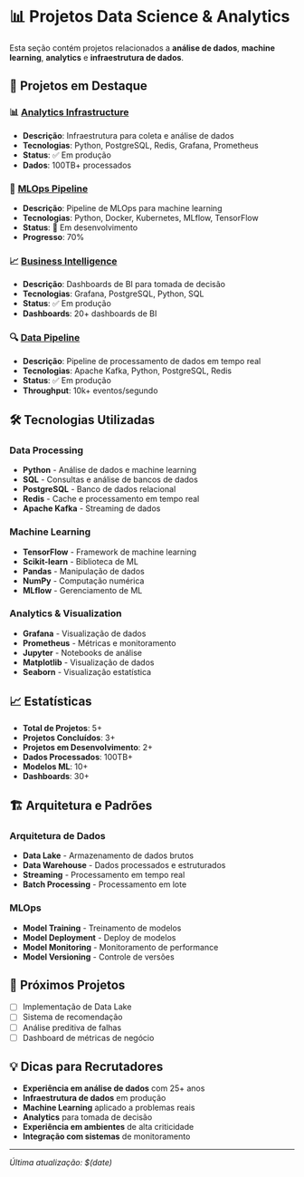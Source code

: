 # 📊 Projetos Data Science & Analytics

Esta seção contém projetos relacionados a **análise de dados**, **machine learning**, **analytics** e **infraestrutura de dados**.

## 🚀 Projetos em Destaque

### 📊 [Analytics Infrastructure](https://github.com/augustojoselg/analytics-infrastructure)
- **Descrição**: Infraestrutura para coleta e análise de dados
- **Tecnologias**: Python, PostgreSQL, Redis, Grafana, Prometheus
- **Status**: ✅ Em produção
- **Dados**: 100TB+ processados

### 🤖 [MLOps Pipeline](https://github.com/augustojoselg/mlops-pipeline)
- **Descrição**: Pipeline de MLOps para machine learning
- **Tecnologias**: Python, Docker, Kubernetes, MLflow, TensorFlow
- **Status**: 🚧 Em desenvolvimento
- **Progresso**: 70%

### 📈 [Business Intelligence](https://github.com/augustojoselg/business-intelligence)
- **Descrição**: Dashboards de BI para tomada de decisão
- **Tecnologias**: Grafana, PostgreSQL, Python, SQL
- **Status**: ✅ Em produção
- **Dashboards**: 20+ dashboards de BI

### 🔍 [Data Pipeline](https://github.com/augustojoselg/data-pipeline)
- **Descrição**: Pipeline de processamento de dados em tempo real
- **Tecnologias**: Apache Kafka, Python, PostgreSQL, Redis
- **Status**: ✅ Em produção
- **Throughput**: 10k+ eventos/segundo

## 🛠️ Tecnologias Utilizadas

### Data Processing
- **Python** - Análise de dados e machine learning
- **SQL** - Consultas e análise de bancos de dados
- **PostgreSQL** - Banco de dados relacional
- **Redis** - Cache e processamento em tempo real
- **Apache Kafka** - Streaming de dados

### Machine Learning
- **TensorFlow** - Framework de machine learning
- **Scikit-learn** - Biblioteca de ML
- **Pandas** - Manipulação de dados
- **NumPy** - Computação numérica
- **MLflow** - Gerenciamento de ML

### Analytics & Visualization
- **Grafana** - Visualização de dados
- **Prometheus** - Métricas e monitoramento
- **Jupyter** - Notebooks de análise
- **Matplotlib** - Visualização de dados
- **Seaborn** - Visualização estatística

## 📈 Estatísticas

- **Total de Projetos**: 5+
- **Projetos Concluídos**: 3+
- **Projetos em Desenvolvimento**: 2+
- **Dados Processados**: 100TB+
- **Modelos ML**: 10+
- **Dashboards**: 30+

## 🏗️ Arquitetura e Padrões

### Arquitetura de Dados
- **Data Lake** - Armazenamento de dados brutos
- **Data Warehouse** - Dados processados e estruturados
- **Streaming** - Processamento em tempo real
- **Batch Processing** - Processamento em lote

### MLOps
- **Model Training** - Treinamento de modelos
- **Model Deployment** - Deploy de modelos
- **Model Monitoring** - Monitoramento de performance
- **Model Versioning** - Controle de versões

## 🎯 Próximos Projetos

- [ ] Implementação de Data Lake
- [ ] Sistema de recomendação
- [ ] Análise preditiva de falhas
- [ ] Dashboard de métricas de negócio

## 💡 Dicas para Recrutadores

- **Experiência em análise de dados** com 25+ anos
- **Infraestrutura de dados** em produção
- **Machine Learning** aplicado a problemas reais
- **Analytics** para tomada de decisão
- **Experiência em ambientes** de alta criticidade
- **Integração com sistemas** de monitoramento

---

*Última atualização: $(date)*
